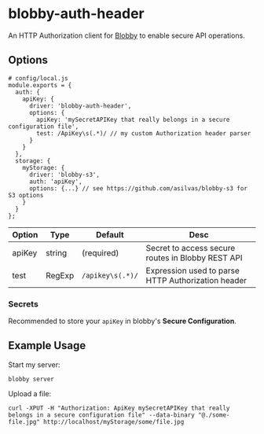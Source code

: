 # blobby-auth-header

An HTTP Authorization client for [Blobby](https://github.com/asilvas/blobby)
to enable secure API operations. 



## Options

```
# config/local.js
module.exports = {
  auth: {
    apiKey: {
      driver: 'blobby-auth-header',
      options: {
        apiKey: 'mySecretAPIKey that really belongs in a secure configuration file',
        test: /ApiKey\s(.*)/ // my custom Authorization header parser
      }
    }
  },
  storage: {
    myStorage: {
      driver: 'blobby-s3',
      auth: 'apiKey',
      options: {...} // see https://github.com/asilvas/blobby-s3 for S3 options
    }
  }
};
```

| Option | Type | Default | Desc |
| --- | --- | --- | --- |
| apiKey | string | (required) | Secret to access secure routes in Blobby REST API |
| test | RegExp | `/apikey\s(.*)/` | Expression used to parse HTTP Authorization header |


### Secrets

Recommended to store your `apiKey` in blobby's **Secure Configuration**.


## Example Usage

Start my server:
```
blobby server
```

Upload a file:
```
curl -XPUT -H "Authorization: ApiKey mySecretAPIKey that really belongs in a secure configuration file" --data-binary "@./some-file.jpg" http://localhost/myStorage/some/file.jpg
```
